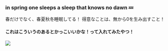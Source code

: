 ###  in spring one sleeps a sleep that knows no dawn 💤

春だけでなく、春夏秋冬睡眠してる！
得意なことは、無から0を生み出すこと！

#### これはこういうのあるとかっこいいかな！って入れてみたやつ！
![](http://github-profile-summary-cards.vercel.app/api/cards/profile-details?username=oimo-imo&theme=moonlight)



<!--
**oimo-imo/oimo-imo** is a ✨ _special_ ✨ repository because its `README.md` (this file) appears on your GitHub profile.

Here are some ideas to get you started:

- 🔭 I’m currently working on ...
- 🌱 I’m currently learning ...
- 👯 I’m looking to collaborate on ...
- 🤔 I’m looking for help with ...
- 💬 Ask me about ...
- 📫 How to reach me: ...
- 😄 Pronouns: ...
- ⚡ Fun fact: ...
-->
